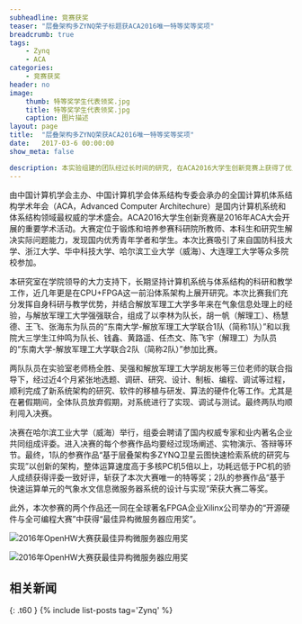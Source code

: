 ```yaml
---
subheadline: 竞赛获奖
teaser: "层叠架构多ZYNQ荣子标题获ACA2016唯一特等奖等奖项"
breadcrumb: true
tags:
    - Zynq
    - ACA
categories:
    - 竞赛获奖
header: no
image:
    thumb: 特等奖学生代表领奖.jpg
    title: 特等奖学生代表领奖.jpg
    caption: 图片描述
layout: page
title:  "层叠架构多ZYNQ荣获ACA2016唯一特等奖等奖项"
date:   2017-03-6 00:00:00
show_meta: false

description: 本实验组建的团队经过长时间的研究, 在ACA2016大学生创新竞赛上获得了优良成绩.参赛作品“基于层叠架构多ZYNQ卫星云图快速检索系统的研究与实现”以创新的架构获得评委一致好评，斩获了本次大赛唯一的特等奖；参赛作品“基于快速运算单元的气象水文信息微服务器系统的设计与实现”荣获大赛二等奖。
---
```


 由中国计算机学会主办、中国计算机学会体系结构专委会承办的全国计算机体系结构学术年会（ACA，Advanced Computer Architechure）是国内计算机系统和体系结构领域最权威的学术盛会。ACA2016大学生创新竞赛是2016年ACA大会开展的重要学术活动。大赛定位于锻炼和培养参赛科研院所教师、本科生和研究生解决实际问题能力，发现国内优秀青年学者和学生。本次比赛吸引了来自国防科技大学、浙江大学、华中科技大学、哈尔滨工业大学（威海）、大连理工大学等众多院校参加。

本研究室在学院领导的大力支持下，长期坚持计算机系统与体系结构的科研和教学工作，近几年更是在CPU+FPGA这一前沿体系架构上展开研究。本次比赛我们充分发挥自身科研与教学优势，并结合解放军理工大学多年来在气象信息处理上的经验，与解放军理工大学强强联合，组成了以李林为队长，胡一帆（解理工）、杨慧德、王飞、张海东为队员的“东南大学-解放军理工大学联合1队（简称1队）”和以我院大三学生江仲鸣为队长、钱鑫、黄路遥、任杰文、陈飞宇（解理工）为队员的“东南大学-解放军理工大学联合2队（简称2队）”参加比赛。

两队队员在实验室老师杨全胜、吴强和解放军理工大学胡友彬等三位老师的联合指导下，经过近4个月紧张地选题、调研、研究、设计、制板、编程、调试等过程，顺利完成了新系统架构的研究、软件的移植与研发、算法的硬件化等工作。尤其是在暑假期间，全体队员放弃假期，对系统进行了实现、调试与测试。最终两队均顺利闯入决赛。

决赛在哈尔滨工业大学（威海）举行，组委会聘请了国内权威专家和业内著名企业共同组成评委。进入决赛的每个参赛作品均要经过现场阐述、实物演示、答辩等环节。最终，1队的参赛作品“基于层叠架构多ZYNQ卫星云图快速检索系统的研究与实现”以创新的架构，整体运算速度高于多核PC机5倍以上，功耗远低于PC机的骄人成绩获得评委一致好评，斩获了本次大赛唯一的特等奖；2队的参赛作品“基于快速运算单元的气象水文信息微服务器系统的设计与实现”荣获大赛二等奖。

此外，本次参赛的两个作品还一同在全球著名FPGA企业Xilinx公司举办的“开源硬件与全可编程大赛”中获得“最佳异构微服务器应用奖”。

![2016年OpenHW大赛获最佳异构微服务器应用奖](/WebPage/assets/img/2016年OpenHW大赛获最佳异构微服务器应用奖.JPG)

![2016年OpenHW大赛获最佳异构微服务器应用奖](/WebPage/assets/img/OpenHW.jpg)

## 相关新闻
{: .t60 }
{% include list-posts tag='Zynq' %}
